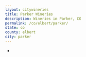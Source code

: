 ```yaml
---
layout: citywineries
title: Parker Wineries
description: Wineries in Parker, CO
permalink: /co/elbert/parker/
state: co
county: elbert
city: parker
---
```

-
